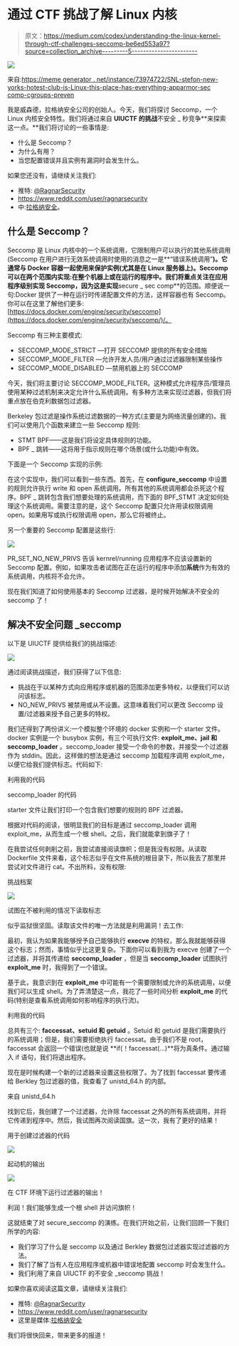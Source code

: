 # 通过 CTF 挑战了解 Linux 内核

> 原文：<https://medium.com/codex/understanding-the-linux-kernel-through-ctf-challenges-seccomp-be6ed553a97?source=collection_archive---------5----------------------->

![](img/8af5013801a991e44c97d6b7ec1fb7a9.png)

来自:[https://meme generator . net/instance/73974722/SNL-stefon-new-yorks-hotest-club-is-Linux-this-place-has-everything-apparmor-sec comp-cgroups-preven](https://memegenerator.net/instance/73974722/snl-stefon-new-yorks-hottest-club-is-linux-this-place-has-everything-apparmor-seccomp-cgroups-preven)

我是威森德，拉格纳安全公司的创始人。今天，我们将探讨 Seccomp，一个 Linux 内核安全特性。我们将通过来自 **UIUCTF 的挑战**不安全 _ 秒竞争**来探索这一点。**我们将讨论的一些事情是:

*   什么是 Seccomp？
*   为什么有用？
*   当您配置错误并且实例有漏洞时会发生什么。

如果您还没有，请继续关注我们:

*   推特: [@RagnarSecurity](https://twitter.com/ragnarsecurity)
*   https://www.reddit.com/user/ragnarsecurity
*   中:[拉格纳安全](https://medium.com/u/ba9e8c03464e?source=post_page-----be6ed553a97--------------------------------)。

## 什么是 Seccomp？

Seccomp 是 Linux 内核中的一个系统调用，它限制用户可以执行的其他系统调用(Seccomp 在用户进行无效系统调用时使用的消息之一是**“错误系统调用”**)。它通常与 Docker 容器一起使用来保护实例(尤其是在 Linux 服务器上)。Seccomp 可以在两个范围内实现:在整个机器上或在运行的程序中。我们将重点关注在应用程序级别实现 Seccomp，因为这是实现**secure _ sec comp**的范围。顺便说一句:Docker 提供了一种在运行时传递配置文件的方法，这样容器也有 Seccomp。你可以在这里了解他们更多:[https://docs.docker.com/engine/security/seccomp](https://docs.docker.com/engine/security/seccomp/)/。

Seccomp 有三种主要模式:

*   SECCOMP_MODE_STRICT —打开 SECCOMP 提供的所有安全措施
*   SECCOMP_MODE_FILTER —允许开发人员/用户通过过滤器限制某些操作
*   SECCOMP_MODE_DISABLED —禁用机器上的 SECCOMP

今天，我们将主要讨论 SECCOMP_MODE_FILTER。这种模式允许程序员/管理员使用某种过滤机制来决定允许什么系统调用。有多种方法来实现过滤器，但我们将重点放在伯克利数据包过滤器。

Berkeley 包过滤是操作系统过滤数据的一种方式(主要是为网络流量创建的)。我们可以使用几个函数来建立一些 Seccomp 规则:

*   STMT BPF——这是我们将设定具体规则的功能。
*   BPF _ 跳转——这将用于指示规则在哪个场景(或什么功能)中有效。

下面是一个 Seccomp 实现的示例:

在这个实现中，我们可以看到一些东西。首先，在 **configure_seccomp** 中设置的规则允许执行 write 和 open 系统调用。所有其他的系统调用都会杀死这个程序。BPF _ 跳转包含我们想要处理的系统调用，而下面的 BPF_STMT 决定如何处理这个系统调用。需要注意的是，这个 Seccomp 配置只允许用读权限调用 open。如果用写或执行权限调用 open，那么它将被终止。

另一个重要的 Seccomp 配置是这些行:

![](img/8f42e3cd9126416a8f0843f79607605b.png)

PR_SET_NO_NEW_PRIVS 告诉 kernrel/running 应用程序不应该设置新的 Seccomp 配置。例如，如果攻击者试图在正在运行的程序中添加**系统**作为有效的系统调用，内核将不会允许。

现在我们知道了如何使用基本的 Seccomp 过滤器，是时候开始解决不安全的 seccomp 了！

## 解决不安全问题 _seccomp

以下是 UIUCTF 提供给我们的挑战描述:

![](img/3cec54351a5aa5bcfc889a992e66a1b9.png)

通过阅读挑战描述，我们获得了以下信息:

*   挑战在于以某种方式向应用程序或机器的范围添加更多特权，以便我们可以访问该标志。
*   NO_NEW_PRIVS 被禁用或从不设置。这意味着我们可以更改 Seccomp 设置/过滤器来授予自己更多的特权。

我们还得到了两份讲义:一个模拟整个环境的 docker 实例和一个 starter 文件。docker 实例是一个 busybox 实例，有三个可执行文件: **exploit_me、jail 和 seccomp_loader** 。seccomp_loader 接受一个命令的参数，并接受一个过滤器作为 stddin。因此，这样做的想法是通过 seccomp 加载程序调用 exploit_me，以便它给我们提供标志。代码如下:

利用我的代码

seccomp_loader 的代码

starter 文件让我们打印一个包含我们想要的规则的 BPF 过滤器。

根据对代码的阅读，很明显我们的目标是通过 seccomp_loader 调用 exploit_me，从而生成一个根 shell。之后，我们就能拿到旗子了！

在我尝试任何剥削之前，我尝试直接阅读旗帜；但是我没有权限。从读取 Dockerfile 文件来看，这个标志似乎在文件系统的根目录下，所以我去了那里并尝试对文件进行 cat。不出所料，没有权限:

挑战档案

![](img/78ef08ee7e815f329441ab5bc1730426.png)

试图在不被利用的情况下读取标志

似乎监狱很坚固。读取该文件的唯一方法就是利用漏洞！去工作:

最初，我认为如果我能够授予自己能够执行 **execve** 的特权，那么我就能够获得这个标志；然而，事情似乎比这更复杂。下面你可以看到我为 execve 创建了一个过滤器，并将其传递给 **seccomp_loader** ，但是当 **seccomp_loader** 试图执行 **exploit_me** 时，我得到了一个错误。

基于此，我意识到在 **exploit_me** 中可能有一个需要限制或允许的系统调用，以便我们可以生成 shell。为了弄清楚这一点，我花了一些时间分析 **exploit_me** 的代码(特别是查看系统调用如何影响程序的执行流)。

利用我的代码

总共有三个: **faccessat、setuid 和 getuid** 。Setuid 和 getuid 是我们需要执行的系统调用；但是，我们需要拒绝执行 faccessat。由于我们不是 root，faccessat 会返回一个错误(也就是说 **if(！faccessat(…)**将为真条件。通过输入 if 语句，我们将退出程序。

现在是时候构建一个新的过滤器来设置这些权限了。为了找到 faccessat 要传递给 Berkley 包过滤器的值，我查看了 unistd_64.h 的内部。

来自 unistd_64.h

找到它后，我创建了一个过滤器，允许除 faccessat 之外的所有系统调用，并将它传递到程序中。然后，我试图再次阅读国旗。这一次，我有了更好的结果！

用于创建过滤器的代码

![](img/5e09f8743b1c6479e9a95623663a7296.png)

起动机的输出

![](img/6c8c83180a2bb71cbe9b5b83c3688497.png)

在 CTF 环境下运行过滤器的输出！

利润！我们能够生成一个根 shell 并访问旗帜！

这就结束了对 secure_seccomp 的演练。在我们开始之前，让我们回顾一下我们所学的内容:

*   我们学习了什么是 seccomp 以及通过 Berkley 数据包过滤器实现过滤器的方法。
*   我们了解了当有人在应用程序或机器中错误地配置 seccomp 时会发生什么。
*   我们利用了来自 UIUCTF 的不安全 _seccomp 挑战！

如果你喜欢阅读这篇文章，请继续关注我们:

*   推特: [@RagnarSecurity](https://twitter.com/ragnarsecurity)
*   https://www.reddit.com/user/ragnarsecurity
*   这里是媒体:[拉格纳安全](https://medium.com/u/ba9e8c03464e?source=post_page-----be6ed553a97--------------------------------)

我们将很快回来，带来更多的报道！